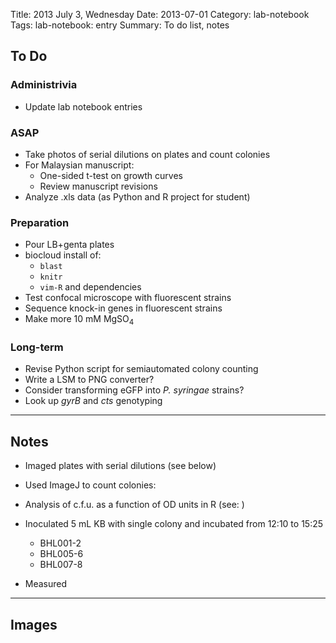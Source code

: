 Title: 2013 July 3, Wednesday
Date: 2013-07-01
Category: lab-notebook
Tags: lab-notebook: entry
Summary: To do list, notes

## To Do ##

### Administrivia ###

- Update lab notebook entries

### ASAP ###

- Take photos of serial dilutions on plates and count colonies
- For Malaysian manuscript:
    - One-sided t-test on growth curves
    - Review manuscript revisions
- Analyze .xls data (as Python and R project for student)

### Preparation ###

- Pour LB+genta plates
- biocloud install of:
    - `blast`
    - `knitr`
    - `vim-R` and dependencies
- Test confocal microscope with fluorescent strains
- Sequence knock-in genes in fluorescent strains
- Make more 10 mM MgSO<sub>4</sub>

### Long-term ###

- Revise Python script for semiautomated colony counting
- Write a LSM to PNG converter?
- Consider transforming eGFP into _P. syringae_ strains? 
- Look up _gyrB_ and _cts_ genotyping

***

## Notes ##

- Imaged plates with serial dilutions (see below)
- Used ImageJ to count colonies:


- Analysis of c.f.u. as a function of OD units in R (see: )
- Inoculated 5 mL KB with single colony and incubated from 12:10 to 15:25
    - BHL001-2
    - BHL005-6
    - BHL007-8 
- Measured 

***

## Images ##


